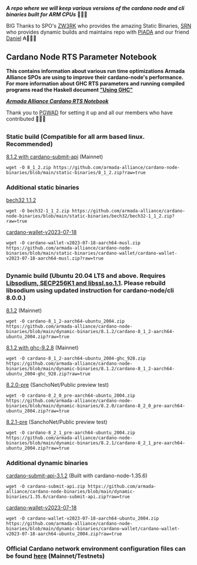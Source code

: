 ##

**_A repo where we will keep various versions of the cardano node and cli binaries built for ARM CPUs_** 🏴‍☠️🦾

BIG Thanks to SPO's [ZW3RK](https://twitter.com/zw3rkpool/) who provides the amazing Static Binaries, [SRN](https://armada-alliance.com/stake-pools/cc1b1c03798884c636703443a23b8d9e827d6c0417921600394198a0) who provides dynamic builds and maintains repo with [PIADA](https://armada-alliance.com/stake-pools/b8d8742c7b7b512468448429c776b3b0f824cef460db61aa1d24bc65) and our friend [Daniel](https://github.com/rekuenkdr) ₳🏴‍☠️🙏

## Cardano Node RTS Parameter Notebook

**This contains information about various run time optimizations Armada Alliance SPOs are using to improve their cardano-node's performance. For more information about GHC RTS parameters and running compiled programs read the Haskell document ["Using GHC"](https://downloads.haskell.org/~ghc/latest/docs/html/users_guide/runtime_control.html)**

**_[Armada Alliance Cardano RTS Notebook](https://docs.google.com/spreadsheets/d/1sw_fzqoubOEG6lMpWKVzCF8yISfY4YFAvnx_5E5T-1s/edit#gid=0)_**

Thank you to [PGWAD](https://armada-alliance.com/stake-pools/7e45a7e6ab3afcf99120e97aedf84e706e43d829ddc610ad667a85a3) for setting it up and all our members who have contributed 🙏🏴‍☠️

##

### Static build (Compatible for all arm based linux. Recommended)

[8.1.2 with cardano-submit-api](https://github.com/armada-alliance/cardano-node-binaries/blob/main/static-binaries/8_1_2.zip?raw=true) (Mainnet)

```
wget -O 8_1_2.zip https://github.com/armada-alliance/cardano-node-binaries/blob/main/static-binaries/8_1_2.zip?raw=true
```

### Additional static binaries

[bech32 1.1.2](https://github.com/armada-alliance/cardano-node-binaries/blob/main/static-binaries/bech32/bech32-1_1_2.zip?raw=true)

```
wget -O bech32-1_1_2.zip https://github.com/armada-alliance/cardano-node-binaries/blob/main/static-binaries/bech32/bech32-1_1_2.zip?raw=true
```

[cardano-wallet-v2023-07-18](https://github.com/armada-alliance/cardano-node-binaries/blob/main/static-binaries/cardano-wallet/cardano-wallet-v2023-07-18-aarch64-musl.zip?raw=true)

```
wget -O cardano-wallet-v2023-07-18-aarch64-musl.zip https://github.com/armada-alliance/cardano-node-binaries/blob/main/static-binaries/cardano-wallet/cardano-wallet-v2023-07-18-aarch64-musl.zip?raw=true
```

##

### Dynamic build (Ubuntu 20.04 LTS and above. Requires [Libsodium, SECP256K1 and libssl.so.1.1](https://github.com/armada-alliance/cardano-node-binaries/blob/main/dynamic-binaries/8.0.0/README.MD). Please rebuild libsodium using updated instruction for cardano-node/cli 8.0.0.)

[8.1.2](https://github.com/armada-alliance/cardano-node-binaries/blob/main/dynamic-binaries/8.1.2/cardano-8_1_2-aarch64-ubuntu_2004.zip?raw=true) (Mainnet)

```
wget -O cardano-8_1_2-aarch64-ubuntu_2004.zip https://github.com/armada-alliance/cardano-node-binaries/blob/main/dynamic-binaries/8.1.2/cardano-8_1_2-aarch64-ubuntu_2004.zip?raw=true
```

[8.1.2 with ghc-9.2.8](https://github.com/armada-alliance/cardano-node-binaries/blob/main/dynamic-binaries/8.1.2/cardano-8_1_2-aarch64-ubuntu_2004-ghc_928.zip?raw=true) (Mainnet)

```
wget -O cardano-8_1_2-aarch64-ubuntu_2004-ghc_928.zip https://github.com/armada-alliance/cardano-node-binaries/blob/main/dynamic-binaries/8.1.2/cardano-8_1_2-aarch64-ubuntu_2004-ghc_928.zip?raw=true
```

[8.2.0-pre](https://github.com/armada-alliance/cardano-node-binaries/blob/main/dynamic-binaries/8.2.0/cardano-8_2_0_pre-aarch64-ubuntu_2004.zip?raw=true) (SanchoNet/Public preview test)

```
wget -O cardano-8_2_0_pre-aarch64-ubuntu_2004.zip https://github.com/armada-alliance/cardano-node-binaries/blob/main/dynamic-binaries/8.2.0/cardano-8_2_0_pre-aarch64-ubuntu_2004.zip?raw=true
```

[8.2.1-pre](https://github.com/armada-alliance/cardano-node-binaries/blob/main/dynamic-binaries/8.2.1/cardano-8_2_1_pre-aarch64-ubuntu_2004.zip?raw=true) (SanchoNet/Public preview test)

```
wget -O cardano-8_2_1_pre-aarch64-ubuntu_2004.zip https://github.com/armada-alliance/cardano-node-binaries/blob/main/dynamic-binaries/8.2.1/cardano-8_2_1_pre-aarch64-ubuntu_2004.zip?raw=true
```

### Additional dynamic binaries

[cardano-submit-api-3.1.2](https://github.com/armada-alliance/cardano-node-binaries/blob/main/dynamic-binaries/1.35.6/cardano-submit-api.zip?raw=true) (Built with cardano-node-1.35.6)

```
wget -O cardano-submit-api.zip https://github.com/armada-alliance/cardano-node-binaries/blob/main/dynamic-binaries/1.35.6/cardano-submit-api.zip?raw=true
```

[cardano-wallet-v2023-07-18](https://github.com/armada-alliance/cardano-node-binaries/blob/main/dynamic-binaries/cardano-wallet/cardano-wallet-v2023-07-18-aarch64-ubuntu_2004.zip?raw=true)

```
wget -O cardano-wallet-v2023-07-18-aarch64-ubuntu_2004.zip https://github.com/armada-alliance/cardano-node-binaries/blob/main/dynamic-binaries/cardano-wallet/cardano-wallet-v2023-07-18-aarch64-ubuntu_2004.zip?raw=true
```

### Official Cardano network environment configuration files can be found [here](https://book.world.dev.cardano.org/environments.html) (Mainnet/Testnets)
